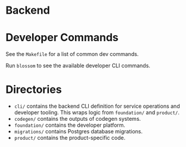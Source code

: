 # Backend

# Developer Commands

See the `Makefile` for a list of common dev commands.

Run `blossom` to see the available developer CLI commands.

# Directories

- `cli/` contains the backend CLI definition for service operations and
  developer tooling. This wraps logic from `foundation/` and `product/`.
- `codegen/` contains the outputs of codegen systems.
- `foundation/` contains the developer platform.
- `migrations/` contains Postgres database migrations.
- `product/` contains the product-specific code.
